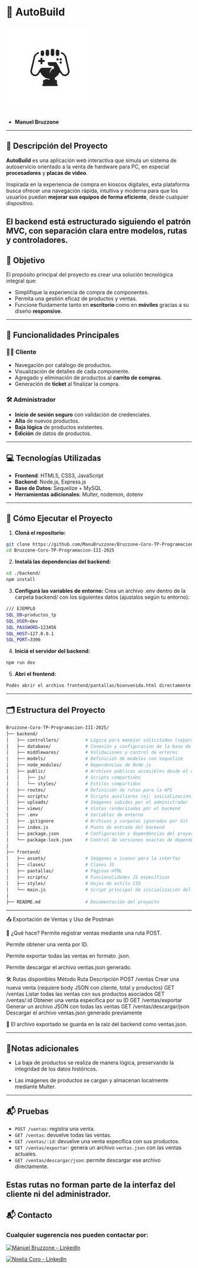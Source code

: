# 🛒 AutoBuild

![Vista previa de AutoBuild](./frontend/assets/logo_pagina_editada.png)

- **Manuel Bruzzone**

---

## 📌 Descripción del Proyecto

**AutoBuild** es una aplicación web interactiva que simula un sistema de autoservicio orientado a la venta de hardware para PC, en especial **procesadores** y **placas de video**.

Inspirada en la experiencia de compra en kioscos digitales, esta plataforma busca ofrecer una navegación rápida, intuitiva y moderna para que los usuarios puedan **mejorar sus equipos de forma eficiente**, desde cualquier dispositivo.

El backend está estructurado siguiendo el patrón MVC, con separación clara entre modelos, rutas y controladores.
---

## 🎯 Objetivo

El propósito principal del proyecto es crear una solución tecnológica integral que:

- Simplifique la experiencia de compra de componentes.
- Permita una gestión eficaz de productos y ventas.
- Funcione fluidamente tanto en **escritorio** como en **móviles** gracias a su diseño **responsive**.

---

## 🧩 Funcionalidades Principales

### 👨‍💻 Cliente

- Navegación por catálogo de productos.
- Visualización de detalles de cada componente.
- Agregado y eliminación de productos al **carrito de compras**.
- Generación de **ticket** al finalizar la compra.

### 🛠️ Administrador
- **Inicio de sesión seguro** con validación de credenciales.
- **Alta** de nuevos productos.
- **Baja lógica** de productos existentes.
- **Edición** de datos de productos.

---

## 💻 Tecnologías Utilizadas

- **Frontend**: HTML5, CSS3, JavaScript 
- **Backend**: Node.js, Express.js  
- **Base de Datos**: Sequelize + MySQL
- **Herramientas adicionales**: Multer, nodemon, dotenv

---


## 🚀 Cómo Ejecutar el Proyecto

1. **Cloná el repositorio:**

```bash
git clone https://github.com/ManuBruzzone/Bruzzone-Coro-TP-Programacion-III-2025
cd Bruzzone-Coro-TP-Programacion-III-2025
```

2. **Instalá las dependencias del backend:**
```bash
cd ./backend/
npm install
```

3. **Configurá las variables de entorno:**
Crea un archivo .env dentro de la carpeta backend/ con los siguientes datos (ajustalos según tu entorno):
```bash
/// EJEMPLO
SQL_DB=productos_tp
SQL_USER=dev
SQL_PASSWORD=123456
SQL_HOST=127.0.0.1
SQL_PORT=3306
```

4. **Iniciá el servidor del backend:**
```bash
npm run dev
```

5. **Abrí el frontend:**
```bash
Podés abrir el archivo frontend/pantallas/bienvenida.html directamente en el navegador, o usar una extensión como Live Server en VS Code para una mejor experienc
```
---
## 🗂️ Estructura del Proyecto

```bash
Bruzzone-Coro-TP-Programacion-III-2025/
├── backend/
│   ├── controllers/          # Lógica para manejar solicitudes (separación en controladores - patrón MVC)
│   ├── database/             # Conexión y configuración de la base de datos
│   ├── middlewares/          # Validaciones y control de errores
│   ├── models/               # Definición de modelos con Sequelize
│   ├── node_modules/         # Dependencias de Node.js
│   ├── public/               # Archivos públicos accesibles desde el cliente
│   │   ├── js/               # Scripts compartidos
│   │   └── styles/           # Estilos compartidos
│   ├── routes/               # Definición de rutas para la API
│   ├── scripts/              # Scripts auxiliares (ej: inicialización)
│   ├── uploads/              # Imágenes subidas por el administrador
│   ├── views/                # Vistas renderizadas por el backend
│   ├── .env                  # Variables de entorno
│   ├── .gitignore            # Archivos y carpetas ignorados por Git
│   ├── index.js              # Punto de entrada del backend
│   ├── package.json          # Configuración y dependencias del proyecto
│   └── package-lock.json     # Control de versiones exactas de dependencias
│
├── frontend/
│   ├── assets/               # Imágenes e íconos para la interfaz
│   ├── clases/               # Clases JS
│   ├── pantallas/            # Páginas HTML
│   ├── scripts/              # Funcionalidades JS específicas
│   ├── styles/               # Hojas de estilo CSS
│   └── main.js               # Script principal de inicialización del frontend
│
├── README.md                 # Documentación del proyecto

```
---
📤 Exportación de Ventas y Uso de Postman

📌 ¿Qué hace?
Permite registrar ventas mediante una ruta POST.

Permite obtener una venta por ID.

Permite exportar todas las ventas en formato .json.

Permite descargar el archivo ventas.json generado.

🛠️ Rutas disponibles
Método	Ruta	Descripción
POST	/ventas	Crear una nueva venta (requiere body JSON con cliente, total y productos)
GET	/ventas	Listar todas las ventas con sus productos asociados
GET	/ventas/:id	Obtener una venta específica por su ID
GET	/ventas/exportar	Generar un archivo JSON con todas las ventas
GET	/ventas/descargar/json	Descargar el archivo ventas.json generado previamente

📁 El archivo exportado se guarda en la raíz del backend como ventas.json.


---
## 📎Notas adicionales
- La baja de productos se realiza de manera lógica, preservando la integridad de los datos  históricos.

- Las imágenes de productos se cargan y almacenan localmente mediante Multer.
---
## 📬 Pruebas

- `POST /ventas`: registra una venta.
- `GET /ventas`: devuelve todas las ventas.
- `GET /ventas/:id`: devuelve una venta específica con sus productos.
- `GET /ventas/exportar`: genera un archivo `ventas.json` con las ventas actuales.
- `GET /ventas/descargar/json`: permite descargar ese archivo directamente.

Estas rutas no forman parte de la interfaz del cliente ni del administrador.
---
## 📬 Contacto
### Cualquier sugerencia nos pueden contactar por:
[![Manuel Bruzzone - LinkedIn](https://img.shields.io/badge/Manuel%20Bruzzone-LinkedIn-blue?logo=linkedin)](https://www.linkedin.com/in/manuelbruzzone/)

[![Noelia Coro - LinkedIn](https://img.shields.io/badge/Noelia%20Coro-LinkedIn-blue?logo=linkedin)](https://www.linkedin.com/in/coronoelia/)